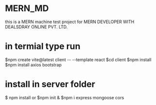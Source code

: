 # MERN_MD
this is a MERN machine test project for MERN DEVELOPER WITH DEALSDRAY ONLINE PVT. LTD. 
# in termial type run
$npm create vite@latest client -- --template react
$cd client
$npm install
$npm install axios bootstrap 


# install in server folder
$ npm install or
$npm init
&
$npm i express mongoose cors

